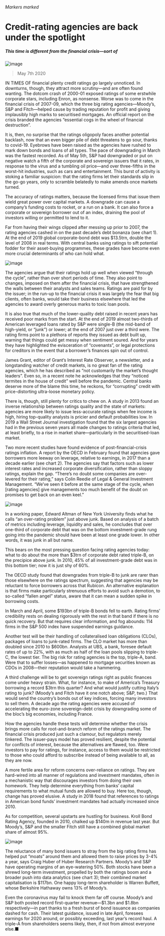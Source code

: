 ###### Markers marked
# Credit-rating agencies are back under the spotlight 
##### This time is different from the financial crisis—sort of 
![image](images/20200509_FND001_0.jpg) 
> May 7th 2020 
IN TIMES OF financial plenty credit ratings go largely unnoticed. In downturns, though, they attract more scrutiny—and are often found wanting. The dotcom crash of 2000-01 exposed ratings of some erstwhile corporate stars, including Enron, as nonsense. Worse was to come in the financial crisis of 2007-09, which the three big rating agencies—Moody’s, S&amp;P and Fitch—helped cause by trading reputation for profit and giving implausibly high marks to securitised mortgages. An official report on the crisis branded the agencies “essential cogs in the wheel of financial destruction”.
It is, then, no surprise that the ratings oligopoly faces another potential backlash, now that an even bigger pile of debt threatens to go sour, thanks to covid-19. Eyebrows have been raised as the agencies have rushed to mark down bonds and loans of all types. The pace of downgrading in March was the fastest recorded. As of May 5th, S&amp;P had downgraded or put on negative watch a fifth of the corporate and sovereign issuers that it rates, in response to the virus and a tumbling oil price—and over three-fifths in the worst-hit industries, such as cars and entertainment. This burst of activity is stoking a familiar suspicion: that the rating firms let their standards slip in the go-go years, only to scramble belatedly to make amends once markets turned.

The accuracy of ratings matters, because the licensed firms that issue them wield great power over capital markets. A downgrade can cause a company’s funding costs to rocket, or a run on a bank. It can also force a corporate or sovereign borrower out of an index, draining the pool of investors willing or permitted to lend to it.
Far from having their wings clipped after messing up prior to 2007, the rating agencies cashed in on the past decade’s debt bonanza (see chart 1). At the end of 2019 global corporate-bond debt was $13.5trn, double the level of 2008 in real terms. With central banks using ratings to sift potential fodder for their asset-buying programmes, these grades have become even more crucial determinants of who can hold what.
![image](images/20200509_FNC475.png) 

The agencies argue that their ratings hold up well when viewed “through the cycle”, rather than over short periods of time. They also point to changes, imposed on them after the financial crisis, that have strengthened the walls between their analysts and sales teams. Ratings are paid for by the issuer; in the run-up to the financial crisis it was largely the fear that big clients, often banks, would take their business elsewhere that led the agencies to award overly generous marks to toxic loan pools.
It is also true that much of the lower-quality debt raised in recent years has received poor marks from the start. At the end of 2019 almost two-thirds of American leveraged loans rated by S&amp;P were single-B (the mid-band of high-yield, or “junk”) or lower; at the end of 2007 just over a third were. The rating firms point to a plethora of reports they issued as debt built up, warning that things could get messy when sentiment soured. And for years they have highlighted the evisceration of “covenants”, or legal protections for creditors in the event that a borrower’s finances spin out of control.
James Grant, editor of Grant’s Interest Rate Observer, a newsletter, and a longstanding watcher of credit markets, is no great fan of the rating agencies, which he has described as “not customarily the market’s thought leaders”. Even so, in a recent note he acknowledges that they “noticed termites in the house of credit” well before the pandemic. Central banks deserve more of the blame this time, he reckons, for “corrupting” credit with price-distorting ultra-loose monetary policy.
There is, though, still plenty for critics to chew on. A study in 2013 found an inverse relationship between ratings quality and the state of markets: agencies are more likely to issue less-accurate ratings when fee income is high, hiring top-quality analysts is pricier and default probabilities low. In 2019 a Wall Street Journal investigation found that the six largest agencies had in the previous seven years all made changes to ratings criteria that led, at least briefly, to a rise in market share—particularly in the securitised-loan market.
Two more recent studies have found evidence of post-financial-crisis ratings inflation. A report by the OECD in February found that agencies gave borrowers more leeway on leverage, relative to earnings, in 2017 than a decade earlier (see chart 2). The agencies say that factors such as lower interest rates and increased corporate diversification, rather than sloppy ratings, explain the gap. “There’s no doubt some companies are over-levered for their rating,” says Colin Reedie of Legal &amp; General Investment Management. “We’ve seen it before at the same stage of the cycle, when [rating agencies] give managements too much benefit of the doubt on promises to get back on an even keel.”
![image](images/20200509_FNC486.png) 

In a working paper, Edward Altman of New York University finds what he calls “an over-rating problem” just above junk. Based on analysis of a batch of metrics including leverage, liquidity and sales, he concludes that over one-third of corporate debt that was on the bottom investment-grade rung going into the pandemic should have been at least one grade lower. In other words, it was junk in all but name.
This bears on the most pressing question facing rating agencies today: what to do about the more than $3trn of corporate debt rated triple-B, on the precipice above junk. In 2010, 45% of all investment-grade debt was in this bottom tier; now it is just shy of 60%.
The OECD study found that downgrades from triple-B to junk are rarer than those elsewhere on the ratings spectrum, suggesting that agencies may be reluctant to force borrowers across that Rubicon. An alternative explanation is that firms make particularly strenuous efforts to avoid such a demotion, to so-called “fallen angel” status, aware that it can mean a sudden spike in borrowing costs.
In March and April, some $193bn of triple-B bonds fell to earth. Rating firms’ credibility rests on dealing rigorously with the rest in that band if there is no quick recovery. But that requires clear information, and fog abounds: 114 firms in the S&amp;P 500 index have suspended earnings guidance.
Another test will be their handling of collateralised loan obligations (CLOs), packages of loans to junk-rated firms. The CLO market has more than doubled since 2010 to $600bn. Analysts at UBS, a bank, foresee default rates of up to 22%, with as much as half of the loan pools slipping to triple-C, the lowest tier. The big risk for rating agencies is the top, triple-A, band. Were that to suffer losses—as happened to mortgage securities known as CDOs in 2008—their reputation would take a hammering.
A third challenge will be to get sovereign ratings right as public finances come under heavy strain. What, for instance, to make of America’s Treasury borrowing a record $3trn this quarter? And what would justify cutting Italy’s rating to junk? (Moody’s and Fitch have it one notch above; S&amp;P, two.) That would send the country’s bonds out of key indices, forcing many investors to sell them. A decade ago the rating agencies were accused of accelerating the euro-zone sovereign-debt crisis by downgrading some of the bloc’s big economies, including France.
How the agencies handle these tests will determine whether the crisis brings more calls for root-and-branch reform of the ratings market. The financial crisis produced just such a clamour, but regulators merely tinkered. The issuer-pays model has proved resilient, despite the potential for conflicts of interest, because the alternatives are flawed, too. Were investors to pay for ratings, for instance, access to them would be restricted to those who could afford to subscribe instead of being available to all, as they are now.
A more fertile area for reform concerns over-reliance on ratings. They are hard-wired into all manner of regulations and investment mandates, often in a mechanistic way that discourages investors from doing their own homework. They help determine everything from banks’ capital requirements to what mutual funds are allowed to buy. Here too, though, change has proved elusive. A study in 2018 found that references to ratings in American bond funds’ investment mandates had actually increased since 2010.
As for competition, several upstarts are hustling for business. Kroll Bond Rating Agency, founded in 2010, chalked up $140m in revenue last year. But Moody’s, S&amp;P and the smaller Fitch still have a combined global market share of almost 95%.
![image](images/20200509_FNC470.png) 

The reluctance of many bond issuers to stray from the big rating firms has helped put “moats” around them and allowed them to raise prices by 3-4% a year, says Craig Huber of Huber Research Partners. Moody’s and S&amp;P have operating margins of an eye-watering 50%. Both stocks have been a shrewd long-term investment, propelled by both the ratings boom and a broader push into data analytics (see chart 3); their combined market capitalisation is $117bn. One happy long-term shareholder is Warren Buffett, whose Berkshire Hathaway owns 13% of Moody’s.
Even the coronavirus may fail to knock them far off course. Moody’s and S&amp;P both posted record first-quarter revenue—$1.3bn and $1.8bn respectively—in part thanks to a fresh burst of bond issuance as companies dashed for cash. Their latest guidance, issued in late April, foresees earnings for 2020 around, or possibly exceeding, last year’s record haul. A triple-A from shareholders seems likely, then, if not from almost everyone else.■
